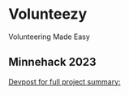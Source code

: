 # Volunteezy
Volunteering Made Easy

## Minnehack 2023
[Devpost for full project summary: ](https://devpost.com/software/volunteezy)
